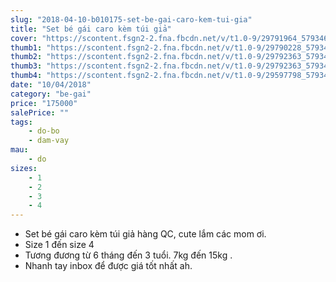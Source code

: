 ```yaml
---
slug: "2018-04-10-b010175-set-be-gai-caro-kem-tui-gia"
title: "Set bé gái caro kèm túi giả"
cover: "https://scontent.fsgn2-2.fna.fbcdn.net/v/t1.0-9/29791964_579346749125005_4674173977381018592_n.jpg"
thumb1: "https://scontent.fsgn2-2.fna.fbcdn.net/v/t1.0-9/29790228_579346752458338_2563369527963511736_n.jpg"
thumb2: "https://scontent.fsgn2-2.fna.fbcdn.net/v/t1.0-9/29792363_579346802458333_2324974051683360226_n.jpg"
thumb3: "https://scontent.fsgn2-2.fna.fbcdn.net/v/t1.0-9/29792363_579346802458333_2324974051683360226_n.jpg"
thumb4: "https://scontent.fsgn2-2.fna.fbcdn.net/v/t1.0-9/29597798_579346845791662_1098014590313201709_n.jpg"
date: "10/04/2018"
category: "be-gai"
price: "175000"
salePrice: ""
tags:
    - do-bo
    - dam-vay
mau:    
    - do
sizes:
    - 1
    - 2
    - 3
    - 4
---
```


- Set bé gái caro kèm túi giả hàng QC, cute lắm các mom ơi.
- Size 1 đến size 4
- Tương đương từ 6 tháng đến 3 tuổi. 7kg đến 15kg .
- Nhanh tay inbox để được giá tốt nhất ah.